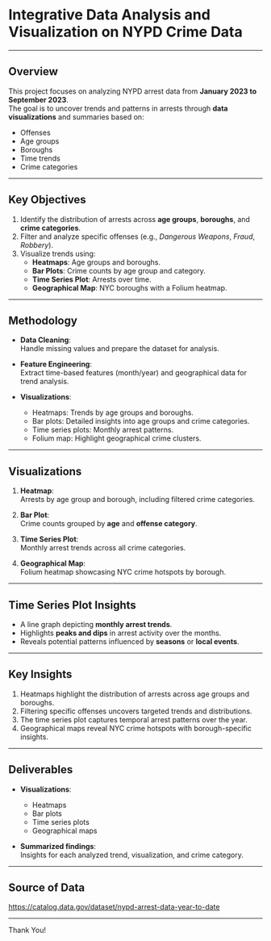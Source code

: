 # **Integrative Data Analysis and Visualization on NYPD Crime Data**

---

## **Overview**

This project focuses on analyzing NYPD arrest data from **January 2023 to September 2023**.  
The goal is to uncover trends and patterns in arrests through **data visualizations** and summaries based on:  
- Offenses  
- Age groups  
- Boroughs  
- Time trends  
- Crime categories  

---

## **Key Objectives**

1. Identify the distribution of arrests across **age groups**, **boroughs**, and **crime categories**.  
2. Filter and analyze specific offenses (e.g., *Dangerous Weapons*, *Fraud*, *Robbery*).  
3. Visualize trends using:  
   - **Heatmaps**: Age groups and boroughs.  
   - **Bar Plots**: Crime counts by age group and category.  
   - **Time Series Plot**: Arrests over time.  
   - **Geographical Map**: NYC boroughs with a Folium heatmap.  

---

## **Methodology**

- **Data Cleaning**:  
  Handle missing values and prepare the dataset for analysis.  

- **Feature Engineering**:  
  Extract time-based features (month/year) and geographical data for trend analysis.  

- **Visualizations**:  
  - Heatmaps: Trends by age groups and boroughs.  
  - Bar plots: Detailed insights into age groups and crime categories.  
  - Time series plots: Monthly arrest patterns.  
  - Folium map: Highlight geographical crime clusters.  

---

## **Visualizations**

1. **Heatmap**:  
   Arrests by age group and borough, including filtered crime categories.  

2. **Bar Plot**:  
   Crime counts grouped by **age** and **offense category**.  

3. **Time Series Plot**:  
   Monthly arrest trends across all crime categories.  

4. **Geographical Map**:  
   Folium heatmap showcasing NYC crime hotspots by borough.  

---

## **Time Series Plot Insights**

- A line graph depicting **monthly arrest trends**.  
- Highlights **peaks and dips** in arrest activity over the months.  
- Reveals potential patterns influenced by **seasons** or **local events**.  

---

## **Key Insights**

1. Heatmaps highlight the distribution of arrests across age groups and boroughs.  
2. Filtering specific offenses uncovers targeted trends and distributions.  
3. The time series plot captures temporal arrest patterns over the year.  
4. Geographical maps reveal NYC crime hotspots with borough-specific insights.  

---

## **Deliverables**

- **Visualizations**:  
  - Heatmaps  
  - Bar plots  
  - Time series plots  
  - Geographical maps  

- **Summarized findings**:  
  Insights for each analyzed trend, visualization, and crime category.  
---

## **Source of Data**

https://catalog.data.gov/dataset/nypd-arrest-data-year-to-date

---

Thank You!
